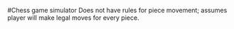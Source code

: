 #Chess game simulator
Does not have rules for piece movement; assumes player will make legal moves for every piece.
